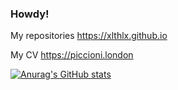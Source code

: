 ### Howdy!


My repositories https://xlthlx.github.io

My CV https://piccioni.london


[![Anurag's GitHub stats](https://github-readme-stats.vercel.app/api?username=xlthlx)](https://github.com/anuraghazra/github-readme-stats)
